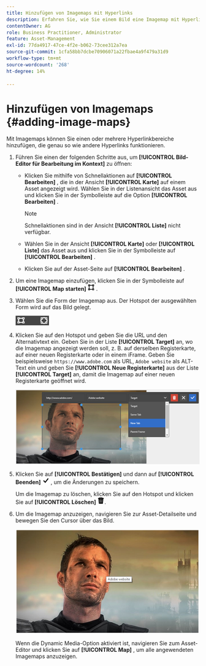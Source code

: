 ```yaml
---
title: Hinzufügen von Imagemaps mit Hyperlinks
description: Erfahren Sie, wie Sie einem Bild eine Imagemap mit Hyperlinks hinzufügen.
contentOwner: AG
role: Business Practitioner, Administrator
feature: Asset-Management
exl-id: 77da4917-47ce-4f2e-b062-73cee312a7ea
source-git-commit: 1cfa58bb7dcbe70906071a22fbae4a9f479a31d9
workflow-type: tm+mt
source-wordcount: '268'
ht-degree: 14%

---
```


# Hinzufügen von Imagemaps {#adding-image-maps}

Mit Imagemaps können Sie einen oder mehrere Hyperlinkbereiche hinzufügen, die genau so wie andere Hyperlinks funktionieren.

1. Führen Sie einen der folgenden Schritte aus, um **[!UICONTROL Bild-Editor für Bearbeitung im Kontext]** zu öffnen:

   * Klicken Sie mithilfe von Schnellaktionen auf **[!UICONTROL Bearbeiten]** , die in der Ansicht **[!UICONTROL Karte]** auf einem Asset angezeigt wird. Wählen Sie in der Listenansicht das Asset aus und klicken Sie in der Symbolleiste auf die Option **[!UICONTROL Bearbeiten]** .

      >[!NOTE]
      >
      >Schnellaktionen sind in der Ansicht **[!UICONTROL Liste]** nicht verfügbar.

   * Wählen Sie in der Ansicht **[!UICONTROL Karte]** oder **[!UICONTROL Liste]** das Asset aus und klicken Sie in der Symbolleiste auf **[!UICONTROL Bearbeiten]** .
   * Klicken Sie auf der Asset-Seite auf **[!UICONTROL Bearbeiten]** .

1. Um eine Imagemap einzufügen, klicken Sie in der Symbolleiste auf **[!UICONTROL Map starten]** ![Imagemap](assets/do-not-localize/image-map-icon.png) .
1. Wählen Sie die Form der Imagemap aus. Der Hotspot der ausgewählten Form wird auf das Bild gelegt.

   ![chlimage_1-422](assets/chlimage_1-422.png)

1. Klicken Sie auf den Hotspot und geben Sie die URL und den Alternativtext ein. Geben Sie in der Liste **[!UICONTROL Target]** an, wo die Imagemap angezeigt werden soll, z. B. auf derselben Registerkarte, auf einer neuen Registerkarte oder in einem iFrame. Geben Sie beispielsweise `https://www.adobe.com` als URL, `Adobe website` als ALT-Text ein und geben Sie **[!UICONTROL Neue Registerkarte]** aus der Liste **[!UICONTROL Target]** an, damit die Imagemap auf einer neuen Registerkarte geöffnet wird.

   ![chlimage_1-423](assets/chlimage_1-423.png)

1. Klicken Sie auf **[!UICONTROL Bestätigen]** und dann auf **[!UICONTROL Beenden]** ![Aktivieren Sie in der Symbolleiste die Option Fertig gestellt](assets/do-not-localize/check-ok-done-icon.png) , um die Änderungen zu speichern.

   Um die Imagemap zu löschen, klicken Sie auf den Hotspot und klicken Sie auf **[!UICONTROL Löschen]** ![Löschen](assets/do-not-localize/delete-solid-line.png).

1. Um die Imagemap anzuzeigen, navigieren Sie zur Asset-Detailseite und bewegen Sie den Cursor über das Bild.

   ![chlimage_1-426](assets/chlimage_1-426.png)

   Wenn die Dynamic Media-Option aktiviert ist, navigieren Sie zum Asset-Editor und klicken Sie auf **[!UICONTROL Map]** , um alle angewendeten Imagemaps anzuzeigen.
